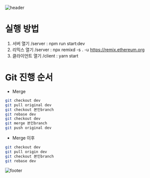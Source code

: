 ![header](https://capsule-render.vercel.app/api?type=waving&color=gradient&height=300&section=header&text=NF-Start&fontAlignY=40&fontSize=100&desc=&descAlignY=65&animation=twinkling)

# 실행 방법
1. 서버 열기 /server : npm run start:dev
2. 리믹스 열기 /server : npx remixd -s . -u https://remix.ethereum.org
3. 클라이언트 열기 /client : yarn start

# Git 진행 순서
- Merge
```bash
git checkout dev
git pull original dev
git checkout 본인branch
git rebase dev
git checkout dev
git merge 본인branch
git push original dev
```
- Merge 이후
```bash
git checkout dev
git pull origin dev
git checkout 본인branch
git rebase dev
```

![footer](https://capsule-render.vercel.app/api?section=footer&type=waving&color=e2e4e3&height=130)
